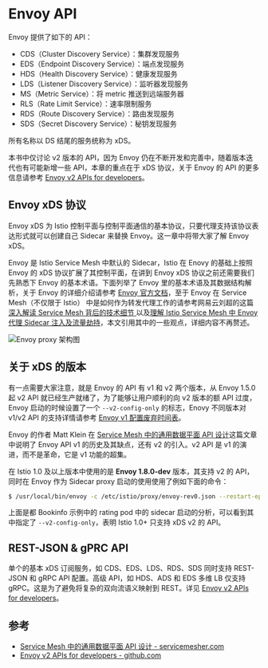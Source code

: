 # Envoy API

Envoy 提供了如下的 API：

- CDS（Cluster Discovery Service）：集群发现服务
- EDS（Endpoint Discovery Service）：端点发现服务
- HDS（Health Discovery Service）：健康发现服务
- LDS（Listener Discovery Service）：监听器发现服务
- MS（Metric Service）：将 metric 推送到远端服务器
- RLS（Rate Limit Service）：速率限制服务
- RDS（Route Discovery Service）：路由发现服务
- SDS（Secret Discovery Service）：秘钥发现服务

所有名称以 DS 结尾的服务统称为 xDS。

本书中仅讨论 v2 版本的 API，因为 Envoy 仍在不断开发和完善中，随着版本迭代也有可能新增一些 API，本章的重点在于 xDS 协议，关于 Envoy 的 API 的更多信息请参考 [Envoy v2 APIs for developers](https://github.com/envoyproxy/envoy/blob/master/api/API_OVERVIEW.md)。

## Envoy xDS 协议

Envoy xDS 为 Istio 控制平面与控制平面通信的基本协议，只要代理支持该协议表达形式就可以创建自己 Sidecar 来替换 Envoy。这一章中将带大家了解 Envoy xDS。

Envoy 是 Istio Service Mesh 中默认的 Sidecar，Istio 在 Enovy 的基础上按照 Envoy 的 xDS 协议扩展了其控制平面，在讲到 Envoy xDS 协议之前还需要我们先熟悉下 Envoy 的基本术语。下面列举了 Envoy 里的基本术语及其数据结构解析，关于 Envoy 的详细介绍请参考 [Envoy 官方文档](http://www.servicemesher.com/envoy/)，至于 Envoy 在 Service Mesh（不仅限于 Istio） 中是如何作为转发代理工作的请参考网易云刘超的这篇[深入解读 Service Mesh 背后的技术细节 ](https://www.cnblogs.com/163yun/p/8962278.html)以及[理解 Istio Service Mesh 中 Envoy 代理 Sidecar 注入及流量劫持](https://jimmysong.io/posts/envoy-sidecar-injection-in-istio-service-mesh-deep-dive/)，本文引用其中的一些观点，详细内容不再赘述。

![Envoy proxy 架构图](https://ws4.sinaimg.cn/large/006tNbRwly1fy9qkff5nij314k0ts43z.jpg)

## 关于 xDS 的版本

有一点需要大家注意，就是 Envoy 的 API 有 v1 和 v2 两个版本，从 Envoy 1.5.0 起 v2 API 就已经生产就绪了，为了能够让用户顺利的向 v2 版本的额 API 过度，Envoy 启动的时候设置了一个 `--v2-config-only` 的标志，Enovy 不同版本对 v1/v2 API 的支持详情请参考 [Envoy v1 配置废弃时间表](https://groups.google.com/forum/#!topic/envoy-announce/Lb1QZcSclGQ)。

Envoy 的作者 Matt Klein 在 [Service Mesh 中的通用数据平面 API 设计](http://www.servicemesher.com/blog/the-universal-data-plane-api/)这篇文章中说明了 Envoy API v1 的历史及其缺点，还有 v2 的引入。v2 API 是 v1 的演进，而不是革命，它是 v1 功能的超集。

在 Istio 1.0 及以上版本中使用的是 **Envoy 1.8.0-dev** 版本，其支持 v2 的 API，同时在 Envoy 作为 Sidecar proxy 启动的使用使用了例如下面的命令：

```bash
$ /usr/local/bin/envoy -c /etc/istio/proxy/envoy-rev0.json --restart-epoch 0 --drain-time-s 45 --parent-shutdown-time-s 60 --service-cluster ratings --service-node sidecar~172.33.14.2~ratings-v1-8558d4458d-ld8x9.default~default.svc.cluster.local --max-obj-name-len 189 --allow-unknown-fields -l warn --v2-config-only
```

上面是都 Bookinfo 示例中的 rating pod 中的 sidecar 启动的分析，可以看到其中指定了 `--v2-config-only`，表明 Istio 1.0+ 只支持 xDS v2 的 API。

## REST-JSON & gPRC API

单个的基本 xDS 订阅服务，如 CDS、EDS、LDS、RDS、SDS 同时支持 REST-JSON 和 gRPC API 配置。高级 API，如 HDS、ADS 和 EDS 多维 LB 仅支持 gRPC。这是为了避免将复杂的双向流语义映射到 REST。详见 [Envoy v2 APIs for developers](https://github.com/envoyproxy/envoy/blob/master/api/API_OVERVIEW.md)。

## 参考

- [Service Mesh 中的通用数据平面 API 设计 - servicemesher.com](http://www.servicemesher.com/blog/the-universal-data-plane-api/)
- [Envoy v2 APIs for developers - github.com](https://github.com/envoyproxy/envoy/blob/master/api/API_OVERVIEW.md)